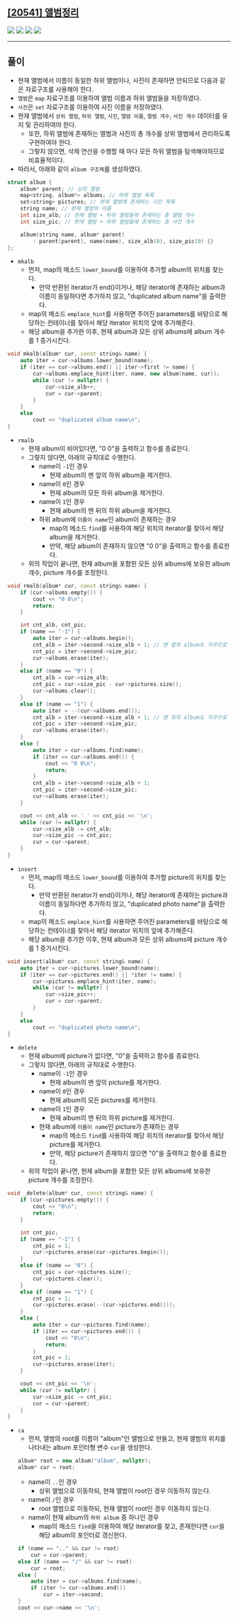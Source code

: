 ## [[20541] 앨범정리](https://www.acmicpc.net/problem/20541)

![](imgs/1.PNG)
![](imgs/2.PNG)
![](imgs/3.PNG)
![](imgs/4.PNG)
___
## **풀이**
- 현재 앨범에서 이름이 동일한 하위 앨범이나, 사진이 존재하면 안되므로 다음과 같은 자료구조를 사용해야 한다.
- `앨범`은 `map` 자료구조를 이용하여 앨범 이름과 하위 앨범들을 저장하였다.
- `사진`은 `set` 자료구조를 이용하여 사진 이름을 저장하였다.
- 현재 앨범에서 `상위 앨범`, `하위 앨범`, `사진`, `앨범 이름`, `앨범 개수`, `사진 개수` 데이터를 유지 및 관리하여야 한다.
	- 또한, 하위 앨범에 존재하는 앨범과 사진의 총 개수를 상위 앨범에서 관리하도록 구현하여야 한다.
	- 그렇지 않으면, 삭제 연산을 수행할 때 마다 모든 하위 앨범을 탐색해야하므로 비효율적이다.
- 따라서, 아래와 같이 `album 구조체`를 생성하였다.
```c++
struct album {
	album* parent; // 상위 앨범
	map<string, album*> albums; // 하위 앨범 목록
	set<string> pictures; // 현재 앨범에 존재하는 사진 목록
	string name; // 현재 앨범의 이름
	int size_alb; // 현재 앨범 + 하위 앨범들에 존재하는 총 앨범 개수
	int size_pic; // 현재 앨범 + 하위 앨범들에 존재하는 총 사진 개수

	album(string name, album* parent)
		: parent(parent), name(name), size_alb(0), size_pic(0) {}
};
```
- `mkalb`
	- 먼저, map의 메소드 `lower_bound`를 이용하여 추가할 album의 위치를 찾는다.
		- 만약 반환된 iterator가 end()이거나, 해당 iterator에 존재하는 album과 이름이 동일하다면 추가하지 않고, "duplicated album name"을 출력한다.
	- map의 메소드 `emplace_hint`를 사용하면 주어진 parameters를 바탕으로 해당하는 컨테이너를 찾아서 해당 iterator 위치의 앞에 추가해준다.
	- 해당 album을 추가한 이후, 현재 album과 모든 상위 albums에 album 개수를 1 증가시킨다.
```c++
void mkalb(album* cur, const string& name) {
	auto iter = cur->albums.lower_bound(name);
	if (iter == cur->albums.end() || iter->first != name) {
		cur->albums.emplace_hint(iter, name, new album(name, cur));
		while (cur != nullptr) {
			cur->size_alb++;
			cur = cur->parent;
		}
	}
	else
		cout << "duplicated album name\n";
}
```

- `rmalb`
	- 현재 album이 비어있다면, "0 0"을 출력하고 함수를 종료한다.
	- 그렇지 않다면, 아래의 규칙대로 수행한다.
		- name이 `-1`인 경우
			- 현재 album의 맨 앞의 하위 album을 제거한다.
		- name이 `0`인 경우
			- 현재 album의 모든 하위 album을 제거한다.
		- name이 `1`인 경우
			- 현재 album의 맨 뒤의 하위 album을 제거한다.
		- 하위 album에 `이름이 name`인 album이 존재하는 경우
			- map의 메소드 `find`를 사용하여 해당 위치의 iterator를 찾아서 해당 album을 제거한다.
			- 만약, 해당 album이 존재하지 않으면 "0 0"을 출력하고 함수를 종료한다.
	- 위의 작업이 끝나면, 현재 album을 포함한 모든 상위 albums에 보유한 album 개수, picture 개수를 조정한다.
```c++
void rmalb(album* cur, const string& name) {
	if (cur->albums.empty()) {
		cout << "0 0\n";
		return;
	}

	int cnt_alb, cnt_pic;
	if (name == "-1") {
		auto iter = cur->albums.begin();
		cnt_alb = iter->second->size_alb + 1; // 맨 앞의 album도 지우므로 + 1
		cnt_pic = iter->second->size_pic;
		cur->albums.erase(iter);
	}
	else if (name == "0") {
		cnt_alb = cur->size_alb;
		cnt_pic = cur->size_pic - cur->pictures.size();
		cur->albums.clear();
	}
	else if (name == "1") {
		auto iter = --(cur->albums.end());
		cnt_alb = iter->second->size_alb + 1; // 맨 뒤의 album도 지우므로 + 1
		cnt_pic = iter->second->size_pic;
		cur->albums.erase(iter);
	}
	else {
		auto iter = cur->albums.find(name);
		if (iter == cur->albums.end()) {
			cout << "0 0\n";
			return;
		}
		cnt_alb = iter->second->size_alb + 1;
		cnt_pic = iter->second->size_pic;
		cur->albums.erase(iter);
	}

	cout << cnt_alb << ' ' << cnt_pic << '\n';
	while (cur != nullptr) {
		cur->size_alb -= cnt_alb;
		cur->size_pic -= cnt_pic;
		cur = cur->parent;
	}
}
```

- `insert`
	- 먼저, map의 메소드 `lower_bound`를 이용하여 추가할 picture의 위치를 찾는다.
		- 만약 반환된 iterator가 end()이거나, 해당 iterator에 존재하는 picture과 이름이 동일하다면 추가하지 않고, "duplicated photo name"을 출력한다.
	- map의 메소드 `emplace_hint`를 사용하면 주어진 parameters를 바탕으로 해당하는 컨테이너를 찾아서 해당 iterator 위치의 앞에 추가해준다.
	- 해당 album을 추가한 이후, 현재 album과 모든 상위 albums에 picture 개수를 1 증가시킨다.
```c++
void insert(album* cur, const string& name) {
	auto iter = cur->pictures.lower_bound(name);
	if (iter == cur->pictures.end() || *iter != name) {
		cur->pictures.emplace_hint(iter, name);
		while (cur != nullptr) {
			cur->size_pic++;
			cur = cur->parent;
		}
	}
	else
		cout << "duplicated photo name\n";
}
```

- `delete`
	- 현재 album에 picture가 없다면, "0"을 출력하고 함수를 종료한다.
	- 그렇지 않다면, 아래의 규칙대로 수행한다.
		- name이 `-1`인 경우
			- 현재 album의 맨 앞의 picture를 제거한다.
		- name이 `0`인 경우
			- 현재 album의 모든 pictures를 제거한다.
		- name이 `1`인 경우
			- 현재 album의 맨 뒤의 하위 picture를 제거한다.
		- 현재 album에 `이름이 name`인 picture가 존재하는 경우
			- map의 메소드 `find`를 사용하여 해당 위치의 iterator를 찾아서 해당 picture를 제거한다.
			- 만약, 해당 picture가 존재하지 않으면 "0"을 출력하고 함수를 종료한다.
	- 위의 작업이 끝나면, 현재 album을 포함한 모든 상위 albums에 보유한 picture 개수를 조정한다.
```c++
void _delete(album* cur, const string& name) {
	if (cur->pictures.empty()) {
		cout << "0\n";
		return;
	}

	int cnt_pic;
	if (name == "-1") {
		cnt_pic = 1;
		cur->pictures.erase(cur->pictures.begin());
	}
	else if (name == "0") {
		cnt_pic = cur->pictures.size();
		cur->pictures.clear();
	}
	else if (name == "1") {
		cnt_pic = 1;
		cur->pictures.erase(--(cur->pictures.end()));
	}
	else {
		auto iter = cur->pictures.find(name);
		if (iter == cur->pictures.end()) {
			cout << "0\n";
			return;
		}
		cnt_pic = 1;
		cur->pictures.erase(iter);
	}

	cout << cnt_pic << '\n';
	while (cur != nullptr) {
		cur->size_pic -= cnt_pic;
		cur = cur->parent;
	}
}
```
- `ca`
	- 먼저, 앨범의 root를 이름이 "album"인 앨범으로 만들고, 현재 앨범의 위치를 나타내는 album 포인터형 변수 `cur`을 생성한다.
	```c++
	album* root = new album("album", nullptr);
	album* cur = root;
	```
	- name이 `..`인 경우
		- 상위 앨범으로 이동하되, 현재 앨범이 root인 경우 이동하지 않는다.
	- name이 `/`인 경우
		- root 앨범으로 이동하되, 현재 앨범이 root인 경우 이동하지 않는다.
	- name이 현재 album의 `하위 album` 중 하나인 경우
		- map의 메소드 `find`을 이용하여 해당 iterator를 찾고, 존재한다면 `cur`을 해당 album의 포인터로 갱신한다.
	```c++
	if (name == ".." && cur != root)
		cur = cur->parent;
	else if (name == "/" && cur != root)
		cur = root;
	else {
		auto iter = cur->albums.find(name);
		if (iter != cur->albums.end())
			cur = iter->second;
	}
	cout << cur->name << '\n';
	```